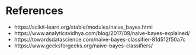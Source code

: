 <h1>References</h1>
<ul>
  <li>https://scikit-learn.org/stable/modules/naive_bayes.html</li>
  <li>https://www.analyticsvidhya.com/blog/2017/09/naive-bayes-explained/</li>
  <li>https://towardsdatascience.com/naive-bayes-classifier-81d512f50a7c</li>
  <li>https://www.geeksforgeeks.org/naive-bayes-classifiers/</li>
</ul>
